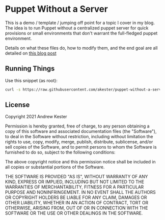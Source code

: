 # Puppet Without a Server

This is a demo / template / jumping off point for a topic I cover in my blog.
The idea is to run Puppet without a centralized puppet server for quick
provisions or small environments that don't warrant the full-fledged puppet
environment.

Details on what these files do, how to modify them, and the end goal are all
detailed on [this blog post](https://aikester.com/2021/puppet-without-a-puppet-server/)

## Running Things

Use this snippet (as root):

```bash
curl -s https://raw.githubusercontent.com/akester/puppet-without-a-server/master/init.sh | bash
```

## License

Copyright 2021 Andrew Kester

Permission is hereby granted, free of charge, to any person obtaining a copy of
this software and associated documentation files (the "Software"), to deal in
the Software without restriction, including without limitation the rights to
use, copy, modify, merge, publish, distribute, sublicense, and/or sell copies of
the Software, and to permit persons to whom the Software is furnished to do so,
subject to the following conditions:

The above copyright notice and this permission notice shall be included in all
copies or substantial portions of the Software.

THE SOFTWARE IS PROVIDED "AS IS", WITHOUT WARRANTY OF ANY KIND, EXPRESS OR
IMPLIED, INCLUDING BUT NOT LIMITED TO THE WARRANTIES OF MERCHANTABILITY, FITNESS
FOR A PARTICULAR PURPOSE AND NONINFRINGEMENT. IN NO EVENT SHALL THE AUTHORS OR
COPYRIGHT HOLDERS BE LIABLE FOR ANY CLAIM, DAMAGES OR OTHER LIABILITY, WHETHER
IN AN ACTION OF CONTRACT, TORT OR OTHERWISE, ARISING FROM, OUT OF OR IN
CONNECTION WITH THE SOFTWARE OR THE USE OR OTHER DEALINGS IN THE SOFTWARE.
